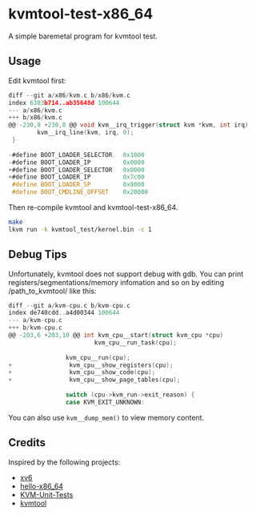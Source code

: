 # kvmtool-test-x86_64

A simple baremetal program for kvmtool test.

## Usage

Edit kvmtool first:

```c
diff --git a/x86/kvm.c b/x86/kvm.c
index 6383b714..ab35648d 100644
--- a/x86/kvm.c
+++ b/x86/kvm.c
@@ -230,8 +230,8 @@ void kvm__irq_trigger(struct kvm *kvm, int irq)
        kvm__irq_line(kvm, irq, 0);
 }
 
-#define BOOT_LOADER_SELECTOR   0x1000
-#define BOOT_LOADER_IP         0x0000
+#define BOOT_LOADER_SELECTOR   0x0000
+#define BOOT_LOADER_IP         0x7c00
 #define BOOT_LOADER_SP         0x8000
 #define BOOT_CMDLINE_OFFSET    0x20000
```

Then re-compile kvmtool and kvmtool-test-x86_64.

```bash
make
lkvm run -k kvmtool_test/kernel.bin -c 1
```

## Debug Tips

Unfortunately, kvmtool does not support debug with gdb. You can print registers/segmentations/memory infomation and so on by editing /path_to_kvmtool/ like this:

```c
diff --git a/kvm-cpu.c b/kvm-cpu.c
index de740cdd..a4d00344 100644
--- a/kvm-cpu.c
+++ b/kvm-cpu.c
@@ -203,6 +203,10 @@ int kvm_cpu__start(struct kvm_cpu *cpu)
                        kvm_cpu__run_task(cpu);
 
                kvm_cpu__run(cpu);
+                kvm_cpu__show_registers(cpu);
+                kvm_cpu__show_code(cpu);
+                kvm_cpu__show_page_tables(cpu);
 
                switch (cpu->kvm_run->exit_reason) {
                case KVM_EXIT_UNKNOWN:
```

You can also use `kvm__dump_mem()` to view memory content.

## Credits

Inspired by the following projects:

- [xv6](https://github.com/mit-pdos/xv6-public)
- [hello-x86_64](https://github.com/fwmiller/hello-x86_64)
- [KVM-Unit-Tests](https://gitlab.com/kvm-unit-tests/kvm-unit-tests/)
- [kvmtool](https://github.com/kvmtool/kvmtool)
